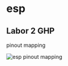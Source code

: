 # esp
## Labor 2 GHP
pinout mapping

![esp pinout mapping](https://microcontrollerslab.com/wp-content/uploads/2019/02/ESP32-pinout-mapping.png)
